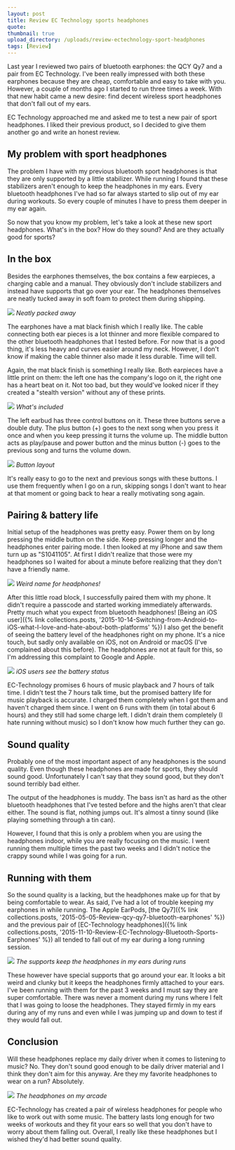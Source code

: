 ```yaml
---
layout: post
title: Review EC Technology sports headphones
quote: 
thumbnail: true
upload_directory: /uploads/review-ectechnology-sport-headphones
tags: [Review]
---
```


Last year I reviewed two pairs of bluetooth earphones: the QCY Qy7 and a pair from EC Technology. I've been really impressed with both these earphones because they are cheap, comfortable and easy to take with you. However, a couple of months ago I started to run three times a week. With that new habit came a new desire: find decent wireless sport headphones that don't fall out of my ears.

<!--more-->

EC Technology approached me and asked me to test a new pair of sport headphones. I liked their previous product, so I decided to give them another go and write an honest review. 

## My problem with sport headphones
The problem I have with my previous bluetooth sport headphones is that they are only supported by a little stabilizer. While running I found that these stabilizers aren't enough to keep the headphones in my ears. Every bluetooth headphones I've had so far always started to slip out of my ear during workouts. So every couple of minutes I have to press them deeper in my ear again.

So now that you know my problem, let's take a look at these new sport headphones. What's in the box? How do they sound? And are they actually good for sports?

## In the box
Besides the earphones themselves, the box contains a few earpieces, a charging cable and a manual. They obviously don't include stabilizers and instead have supports that go over your ear. The headphones themselves are neatly tucked away in soft foam to protect them during shipping.

![](/uploads/review-ectechnology-sport-headphones/in-the-box.jpg)
*Neatly packed away*

The earphones have a mat black finish which I really like. The cable connecting both ear pieces is a lot thinner and more flexible compared to the other bluetooth headphones that I tested before. For now that is a good thing, it's less heavy and curves easier around my neck. However, I don't know if making the cable thinner also made it less durable. Time will tell.

Again, the mat black finish is something I really like. Both earpieces have a little print on them: the left one has the company's logo on it, the right one has a heart beat on it. Not too bad, but they would've looked nicer if they created a "stealth version" without any of these prints.

![](/uploads/review-ectechnology-sport-headphones/included.jpg)
*What's included*

The left earbud has three control buttons on it. These three buttons serve a double duty. The plus button (+) goes to the next song when you press it once and when you keep pressing it turns the volume up. The middle button acts as play/pause and power button and the minus button (-) goes to the previous song and turns the volume down. 

![](/uploads/review-ectechnology-sport-headphones/button-layout.jpg)
*Button layout*

It's really easy to go to the next and previous songs with these buttons. I use them frequently when I go on a run, skipping songs I don't want to hear at that moment or going back to hear a really motivating song again.

## Pairing & battery life
Initial setup of the headphones was pretty easy. Power them on by long pressing the middle button on the side. Keep pressing longer and the headphones enter pairing mode. I then looked at my iPhone and saw them turn up as "S1041105". At first I didn't realize that those were my headphones so I waited for about a minute before realizing that they don't have a friendly name.

![](/uploads/review-ectechnology-sport-headphones/bluetooth-pairing.jpg)
*Weird name for headphones!*

After this little road block, I successfully paired them with my phone. It didn't require a passcode and started working immediately afterwards. Pretty much what you expect from bluetooth headphones! [Being an iOS user]({% link collections.posts, '2015-10-14-Switching-from-Android-to-iOS-what-I-love-and-hate-about-both-platforms' %}) I also get the benefit of seeing the battery level of the headphones right on my phone. It's a nice touch, but sadly only available on iOS, not on Android or macOS (I've complained about this before). The headphones are not at fault for this, so I'm addressing this complaint to Google and Apple.

![](/uploads/review-ectechnology-sport-headphones/bluetooth-batterylevel.jpg)
*iOS users see the battery status*

EC-Technology promises 6 hours of music playback and 7 hours of talk time. I didn't test the 7 hours talk time, but the promised battery life for music playback is accurate. I charged them completely when I got them and haven't charged them since. I went on 6 runs with them (in total about 6 hours) and they still had some charge left. I didn't drain them completely (I hate running without music) so I don't know how much further they can go.

## Sound quality
Probably one of the most important aspect of any headphones is the sound quality. Even though these headphones are made for sports, they should sound good. Unfortunately I can't say that they sound good, but they don't sound terribly bad either. 

The output of the headphones is muddy. The bass isn't as hard as the other bluetooth headphones that I've tested before and the highs aren't that clear either. The sound is flat, nothing jumps out. It's almost a tinny sound (like playing something through a tin can).

However, I found that this is only a problem when you are using the headphones indoor, while you are really focusing on the music. I went running them multiple times the past two weeks and I didn't notice the crappy sound while I was going for a run.

## Running with them
So the sound quality is a lacking, but the headphones make up for that by being comfortable to wear. As said, I've had a lot of trouble keeping my earphones in while running. The Apple EarPods, [the Qy7]({% link collections.posts, '2015-05-05-Review-qcy-qy7-bluetooth-earphones' %}) and the previous pair of [EC-Technology headphones]({% link collections.posts, '2015-11-10-Review-EC-Technology-Bluetooth-Sports-Earphones' %}) all tended to fall out of my ear during a long running session.

![](/uploads/review-ectechnology-sport-headphones/headphones-in-ears.jpg)
*The supports keep the headphones in my ears during runs*

These however have special supports that go around your ear. It looks a bit weird and clunky but it keeps the headphones firmly attached to your ears. I've been running with them for the past 3 weeks and I must say they are super comfortable. There was never a moment during my runs where I felt that I was going to loose the headphones. They stayed firmly in my ears during any of my runs and even while I was jumping up and down to test if they would fall out. 

## Conclusion
Will these headphones replace my daily driver when it comes to listening to music? No. They don't sound good enough to be daily driver material and I think they don't aim for this anyway. Are they my favorite headphones to wear on a run? Absolutely.

![](/uploads/review-ectechnology-sport-headphones/headphones-on-arcade.jpg)
*The headphones on my arcade*

EC-Technology has created a pair of wireless headphones for people who like to work out with some music. The battery lasts long enough for two weeks of workouts and they fit your ears so well that you don't have to worry about them falling out. Overall, I really like these headphones but I wished they'd had better sound quality.
